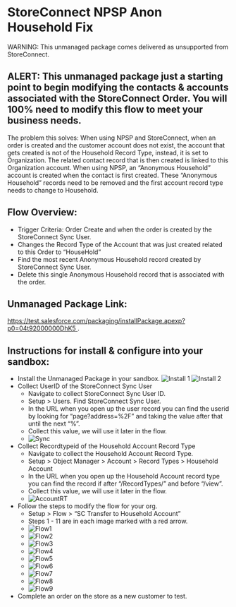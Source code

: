 
# StoreConnect NPSP Anon Household Fix

WARNING: This unmanaged package comes delivered as unsupported from StoreConnect.

## ALERT: This unmanaged package just a starting point to begin modifying the contacts & accounts associated with the StoreConnect Order. You will 100% need to modify this flow to meet your business needs.

The problem this solves:
When using NPSP and StoreConnect, when an order is created and the customer account does not exist, the account that gets created is not of the Household Record Type, instead, it is set to Organization. The related contact record that is then created is linked to this Organization account. When using NPSP, an “Anonymous Household” account is created when the contact is first created. These “Anonymous Household” records need to be removed and the first account record type needs to change to Household.

## Flow Overview:
- Trigger Criteria: Order Create and when the order is created by the StoreConnect Sync User.
- Changes the Record Type of the Account that was just created related to this Order to “HouseHold”
- Find the most recent Anonymous Household record created by StoreConnect Sync User.
- Delete this single Anonymous Household record that is associated with the order.

## Unmanaged Package Link:
[https://test.salesforce.com/packaging/installPackage.apexp?p0=04t92000000DhK5 ](https://test.salesforce.com/packaging/installPackage.apexp?p0=04t92000000DhK5).


## Instructions for install & configure into your sandbox:

- Install the Unmanaged Package in your sandbox.
![Install 1](/images/npsp1a.png)
![Install 2](/images/npsp2.png)
- Collect UserID of the StoreConnect Sync User
    - Navigate to collect StoreConnect Sync User ID.
    - Setup > Users. Find StoreConnect Sync User. 
    - In the URL when you open up the user record you can find the userid by looking for “page?address=%2F” and taking the value after that until the next “%”.
    - Collect this value, we will use it later in the flow.
    - ![Sync](/images/npsp3.png)
- Collect Recordtypeid of the Household Account Record Type
    - Navigate to collect the Household Account Record Type.
    - Setup > Object Manager > Account > Record Types > Household Account
    - In the URL when you open up the Household Account record type you can find the record if after “/RecordTypes/” and before “/view”. 
    - Collect this value, we will use it later in the flow.
    - ![AccountRT](/images/npsp4.png)
- Follow the steps to modify the flow for your org.
    - Setup > Flow > “SC Transfer to Household Account”
    - Steps 1 - 11 are in each image marked with a red arrow.
    - ![Flow1](/images/npsp5.png)
    - ![Flow2](/images/npsp6.png)
    - ![Flow3](/images/npsp7.png)
    - ![Flow4](/images/npsp8.png)
    - ![Flow5](/images/npsp9.png)
    - ![Flow6](/images/npsp10.png)
    - ![Flow7](/images/npsp11.png)
    - ![Flow8](/images/npsp12.png)
    - ![Flow9](/images/npsp13.png)
- Complete an order on the store as a new customer to test.



